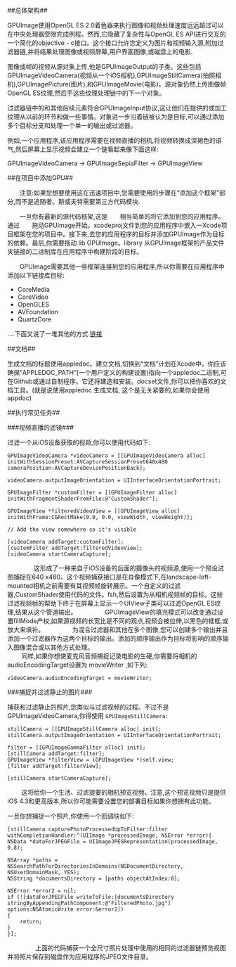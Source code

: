 

##总体架构##

GPUImage使用OpenGL ES 2.0着色器来执行图像和视频处理速度远远超过可以在中央处理器受限完成例程。然而,它隐藏了复杂性与OpenGL ES API进行交互的一个简化的objective - c接口。这个接口允许您定义为图片和视频输入源,附加过滤器链,并将结果处理图像或视频屏幕,用户界面图像,或磁盘上的电影.

图像或帧的视频从源对象上传,他是GPUImageOutput的子类。这些包括GPUImageVideoCamera(视频从一个iOS相机),GPUImageStillCamera(拍照相机),GPUImagePicture(图片),和GPUImageMovie(电影)。源对象仍然上传图像帧OpenGL ES纹理,然后手这些纹理处理链中的下一个对象。

过滤器链中的和其他后续元素符合GPUImageInput协议,这让他们在提供的或加工纹理从以前的环节和做一些事情。对象进一步沿着链被认为是目标,可以通过添加多个目标分支和处理一个单一的输出或过滤器。

例如,一个应用程序,该应用程序需要在视频直播的相机,将视频转换成深褐色的语气,然后屏幕上显示视频会建立一个链看起来像下面这样:

GPUImageVideoCamera -> GPUImageSepiaFilter -> GPUImageView


##在项目中添加GPU##

　　注意:如果您想要使用这在迅速项目中,您需要使用的步骤在“添加这个框架”部分,而不是追随者。斯威夫特需要第三方代码模块.
　　　　

　　一旦你有最新的源代码框架,这是　　相当简单的将它添加到您的应用程序。通过　　拖动GPUImage开始。xcodeproj文件到您的应用程序中嵌入一Xcode项目框架在您的项目中。接下来,去您的应用程序的目标并添加GPUImage作为目标的依赖。最后,你需要拖动  lib  GPUImage。library 从GPUImage框架的产品文件夹链接的二进制库在应用程序中构建阶段的目标。　　

　　GPUImage需要其他一些框架连接到您的应用程序,所以你需要在应用程序中添加以下链接库目标:　　

* CoreMedia
* CoreVideo
* OpenGLES
* AVFoundation
* QuartzCore


....下面又说了一堆其他的方式 [链接](https://github.com/BradLarson/GPUImage)

##文档##

生成文档的标题使用appledoc。建立文档,切换到“文档”计划在Xcode中。你应该确保“APPLEDOC_PATH”(一个用户定义的构建设置)指向一个appledoc二进制,可在Github或通过自制程序。它还将建造和安装。docset文件,你可以把你喜欢的文档工具。(就是说使用appledoc 生成文档, 这个是无关紧要的,如果你会使用appdoc)

##执行常见任务##

###视频直播的滤镜###
    
过滤一个从iOS设备获取的视频,你可以使用代码如下:
　　   
    
    GPUImageVideoCamera *videoCamera = [[GPUImageVideoCamera alloc] initWithSessionPreset:AVCaptureSessionPreset640x480 cameraPosition:AVCaptureDevicePositionBack];
    
	videoCamera.outputImageOrientation = UIInterfaceOrientationPortrait;

	GPUImageFilter *customFilter = [[GPUImageFilter alloc] initWithFragmentShaderFromFile:@"CustomShader"];
	
	GPUImageView *filteredVideoView = [[GPUImageView alloc] initWithFrame:CGRectMake(0.0, 0.0, viewWidth, viewHeight)];

	// Add the view somewhere so it's visible

	[videoCamera addTarget:customFilter];
	[customFilter addTarget:filteredVideoView];
	[videoCamera startCameraCapture];
　　
　　这形成了一种来自于iOS设备的后面的摄像头的视频源,使用一个预设试图捕捉在640 x480。这个视频捕获接口是在肖像模式下,在landscape-left-mounted相机之前需要有其视频帧旋转展示。一个自定义的过滤器,CustomShader使用代码的文件。fsh,然后设置为从相机视频帧的目标。这些过滤视频帧的帮助下终于在屏幕上显示一个UIView子类可以过滤OpenGL ES纹理,结果从这个管道输出。
　　
　　GPUImageView的填充模式可以改变通过设置fillMode产权,如果源视频的长宽比是不同的观点,视频会被拉伸,以黑色的框框,或放大来填补。
　　
　　为混合过滤器和其他在多个图像,您可以创建多个输出并且添加一个过滤器作为这两个目标的输出。添加的顺序输出作为目标将影响的顺序输入图像混合或以其他方式处理。
　　	
　　	同样,如果你想使麦克风音频捕捉记录电影的生硬,你需要将相机的audioEncodingTarget设置为 movieWriter ,如下列:
    
    videoCamera.audioEncodingTarget = movieWriter;


###捕捉并过滤静止的图片###

捕获和过滤静止的照片,您类似与过滤视频的过程。不过不是GPUImageVideoCamera,你得使用  ```GPUImageStillCamera:```
    
    stillCamera = [[GPUImageStillCamera alloc] init];
	stillCamera.outputImageOrientation = UIInterfaceOrientationPortrait;

	filter = [[GPUImageGammaFilter alloc] init];
	[stillCamera addTarget:filter];
	GPUImageView *filterView = (GPUImageView *)self.view;
	[filter addTarget:filterView];

	[stillCamera startCameraCapture];

　　
这将给你一个生活、过滤提要的相机预览视频。注意,这个预览视频只是提供iOS 4.3和更高版本,所以你可能需要设置您的部署目标如果你想拥有此功能。

一旦你想捕捉一个照片,你使用一个回调块如下:

    
    [stillCamera capturePhotoProcessedUpToFilter:filter withCompletionHandler:^(UIImage *processedImage, NSError *error){
    NSData *dataForJPEGFile = UIImageJPEGRepresentation(processedImage, 0.8);

    NSArray *paths = NSSearchPathForDirectoriesInDomains(NSDocumentDirectory, NSUserDomainMask, YES);
    NSString *documentsDirectory = [paths objectAtIndex:0];

    NSError *error2 = nil;
    if (![dataForJPEGFile writeToFile:[documentsDirectory stringByAppendingPathComponent:@"FilteredPhoto.jpg"] options:NSAtomicWrite error:&error2])
    {
        return;
    }
	}];
　　
　　
上面的代码捕获一个全尺寸照片处理中使用的相同的过滤器链预览视图并将照片保存到磁盘作为应用程序的JPEG文件目录。
























　　
